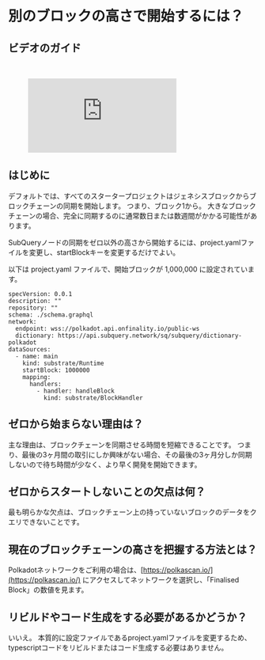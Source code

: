 # 別のブロックの高さで開始するには？

## ビデオのガイド

<br/>
<figure class="video_container">
  <iframe src="https://www.youtube.com/embed/ZiNSXDMHmBk" frameborder="0" allowfullscreen="true"></iframe>
</figure>

## はじめに

デフォルトでは、すべてのスタータープロジェクトはジェネシスブロックからブロックチェーンの同期を開始します。 つまり、ブロック1から。 大きなブロックチェーンの場合、完全に同期するのに通常数日または数週間がかかる可能性があります。

SubQueryノードの同期をゼロ以外の高さから開始するには、project.yamlファイルを変更し、startBlockキーを変更するだけでよい。

以下は project.yaml ファイルで、開始ブロックが 1,000,000 に設定されています。

```shell
specVersion: 0.0.1
description: ""
repository: ""
schema: ./schema.graphql
network:
  endpoint: wss://polkadot.api.onfinality.io/public-ws
  dictionary: https://api.subquery.network/sq/subquery/dictionary-polkadot
dataSources:
  - name: main
    kind: substrate/Runtime
    startBlock: 1000000
    mapping:
      handlers:
        - handler: handleBlock
          kind: substrate/BlockHandler
```

## ゼロから始まらない理由は？

主な理由は、ブロックチェーンを同期させる時間を短縮できることです。 つまり、最後の3ヶ月間の取引にしか興味がない場合、その最後の3ヶ月分しか同期しないので待ち時間が少なく、より早く開発を開始できます。

## ゼロからスタートしないことの欠点は何？

最も明らかな欠点は、ブロックチェーン上の持っていないブロックのデータをクエリできないことです。

## 現在のブロックチェーンの高さを把握する方法とは？

Polkadotネットワークをご利用の場合は、[https://polkascan.io/](https://polkascan.io/) にアクセスしてネットワークを選択し、「Finalised Block」の数値を見ます。

## リビルドやコード生成をする必要があるかどうか？

いいえ。 本質的に設定ファイルであるproject.yamlファイルを変更するため、typescriptコードをリビルドまたはコード生成する必要はありません。
